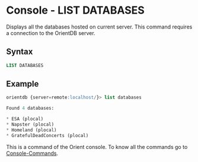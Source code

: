 # Console - LIST DATABASES

Displays all the databases hosted on current server. This command requires a connection to the OrientDB server.

## Syntax

```sql
LIST DATABASES
```

## Example

```sql
orientdb {server=remote:localhost/}> list databases

Found 4 databases:

* ESA (plocal)
* Napster (plocal)
* Homeland (plocal)
* GratefulDeadConcerts (plocal)
```

This is a command of the Orient console. To know all the commands go to [Console-Commands](Console-Commands.md).
